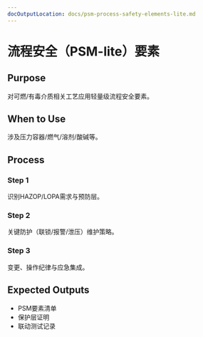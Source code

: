 ```yaml
---
docOutputLocation: docs/psm-process-safety-elements-lite.md
---
```


# 流程安全（PSM-lite）要素

## Purpose

对可燃/有毒介质相关工艺应用轻量级流程安全要素。

## When to Use

涉及压力容器/燃气/溶剂/酸碱等。

## Process

### Step 1

识别HAZOP/LOPA需求与预防层。

### Step 2

关键防护（联锁/报警/泄压）维护策略。

### Step 3

变更、操作纪律与应急集成。

## Expected Outputs

- PSM要素清单
- 保护层证明
- 联动测试记录
